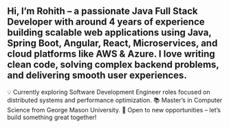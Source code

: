 ##  Hi, I’m Rohith – a passionate Java Full Stack Developer with around 4 years of experience building scalable web applications using Java, Spring Boot, Angular, React, Microservices, and cloud platforms like AWS & Azure. I love writing clean code, solving complex backend problems, and delivering smooth user experiences.

💡 Currently exploring Software Development Engineer roles focused on distributed systems and performance optimization.
📚 Master’s in Computer Science from George Mason University.
🚀 Open to new opportunities – let’s build something great together!




<!--
**ro7hith/ro7hith** is a ✨ _special_ ✨ repository because its `README.md` (this file) appears on your GitHub profile.

Here are some ideas to get you started:

- 🔭 I’m currently working on ...
- 🌱 I’m currently learning ...
- 👯 I’m looking to collaborate on ...
- 🤔 I’m looking for help with ...
- 💬 Ask me about ...
- 📫 How to reach me: ...
- 😄 Pronouns: ...
- ⚡ Fun fact: ...
-->
